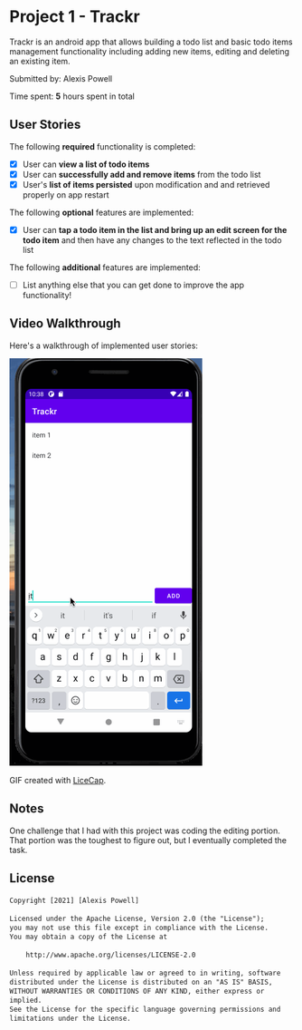 # Project 1 - Trackr

Trackr is an android app that allows building a todo list and basic todo items management functionality including adding new items, editing and deleting an existing item.

Submitted by: Alexis Powell

Time spent: **5** hours spent in total

## User Stories

The following **required** functionality is completed:

* [x] User can **view a list of todo items**
* [x] User can **successfully add and remove items** from the todo list
* [x] User's **list of items persisted** upon modification and and retrieved properly on app restart

The following **optional** features are implemented:

* [x] User can **tap a todo item in the list and bring up an edit screen for the todo item** and then have any changes to the text reflected in the todo list

The following **additional** features are implemented:

* [ ] List anything else that you can get done to improve the app functionality!

## Video Walkthrough

Here's a walkthrough of implemented user stories:


<img src='/Demo/Trackr Demo.gif' title='Video Walkthrough' width='' alt='Video Walkthrough' />


GIF created with [LiceCap](http://www.cockos.com/licecap/).

## Notes

One challenge that I had with this project was coding the editing portion. That portion was the toughest to figure out, but I eventually completed the task. 

## License

    Copyright [2021] [Alexis Powell]

    Licensed under the Apache License, Version 2.0 (the "License");
    you may not use this file except in compliance with the License.
    You may obtain a copy of the License at

        http://www.apache.org/licenses/LICENSE-2.0

    Unless required by applicable law or agreed to in writing, software
    distributed under the License is distributed on an "AS IS" BASIS,
    WITHOUT WARRANTIES OR CONDITIONS OF ANY KIND, either express or implied.
    See the License for the specific language governing permissions and
    limitations under the License.
